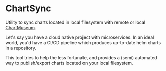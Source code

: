 # ChartSync

Utility to sync charts located in local filesystem with remote or local [ChartMuseum](https://chartmuseum.com/docs/).

Let's say you have a cloud native project with microservices. In an ideal world, you'd have a CI/CD pipeline which
produces up-to-date helm charts in a repository.

This tool tries to help the less fortunate, and provides a (semi) automated way to publish/export charts located on your
local filesystem.